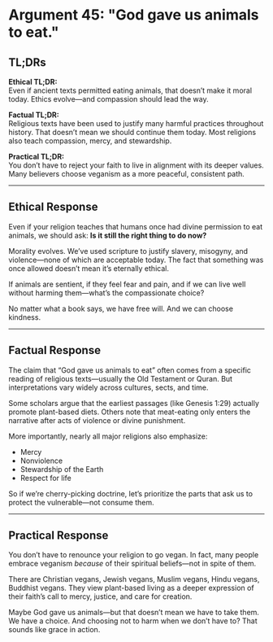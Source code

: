 <!-- type: Religion -->

# Argument 45: "God gave us animals to eat."

## TL;DRs

**Ethical TL;DR:**  
Even if ancient texts permitted eating animals, that doesn’t make it moral today. Ethics evolve—and compassion should lead the way.

**Factual TL;DR:**  
Religious texts have been used to justify many harmful practices throughout history. That doesn’t mean we should continue them today. Most religions also teach compassion, mercy, and stewardship.

**Practical TL;DR:**  
You don’t have to reject your faith to live in alignment with its deeper values. Many believers choose veganism as a more peaceful, consistent path.

---

## Ethical Response

Even if your religion teaches that humans once had divine permission to eat animals, we should ask: **Is it still the right thing to do now?** 

Morality evolves. We’ve used scripture to justify slavery, misogyny, and violence—none of which are acceptable today. The fact that something was once allowed doesn’t mean it’s eternally ethical.

If animals are sentient, if they feel fear and pain, and if we can live well without harming them—what’s the compassionate choice?

No matter what a book says, we have free will. And we can choose kindness.

---

## Factual Response

The claim that “God gave us animals to eat” often comes from a specific reading of religious texts—usually the Old Testament or Quran. But interpretations vary widely across cultures, sects, and time.

Some scholars argue that the earliest passages (like Genesis 1:29) actually promote plant-based diets. Others note that meat-eating only enters the narrative after acts of violence or divine punishment.

More importantly, nearly all major religions also emphasize:
- Mercy
- Nonviolence
- Stewardship of the Earth
- Respect for life

So if we’re cherry-picking doctrine, let’s prioritize the parts that ask us to protect the vulnerable—not consume them.

---

## Practical Response

You don’t have to renounce your religion to go vegan. In fact, many people embrace veganism *because* of their spiritual beliefs—not in spite of them.

There are Christian vegans, Jewish vegans, Muslim vegans, Hindu vegans, Buddhist vegans. They view plant-based living as a deeper expression of their faith’s call to mercy, justice, and care for creation.

Maybe God gave us animals—but that doesn’t mean we have to take them. We have a choice. And choosing not to harm when we don’t have to? That sounds like grace in action.
